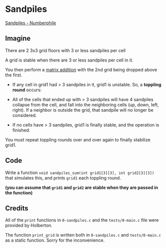# Sandpiles

[Sandpiles - Numberphile](https://www.youtube.com/watch?v=1MtEUErz7Gg)

## Imagine
There are 2 3x3 grid floors with 3 or less sandpiles per cell

A grid is stable when there are 3 or less sandpiles per cell in it.

You then perform a [matrix addition](https://www.khanacademy.org/math/precalculus/x9e81a4f98389efdf:matrices/x9e81a4f98389efdf:adding-and-subtracting-matrices/a/adding-and-subtracting-matrices) with the 2nd grid being dropped above the first.

- If any cell in grid1 had > 3 sandpiles in it, grid1 is unstable. So, a __toppling round__ occurs:

- All of the cells that ended up with > 3 sandpiles will have 4 sandpiles collapse from the cell, and fall into the neighboring cells (up, down, left, right). If a neighbor is outside the grid, that sandpile will no longer be considered.

- If no cells have > 3 sandpiles, grid1 is finally stable, and the operation is finished.

You must repeat toppling rounds over and over again to finally stabilize grid1.
## Code
Write a function ``void sandpiles_sum(int grid1[3][3], int grid2[3][3])`` that simulates this, and prints ``grid1`` each toppling round.

**(you can assume that ``grid1`` and ``grid2`` are stable when they are passed in the function)**
## Credits
All of the ``print`` functions in ``0-sandpiles.c`` and the ``tests/0-main.c`` file were provided by Holberton.

The function ``print_grid`` is written both in ``0-sandpiles.c`` and ``tests/0-main.c`` as a static function. Sorry for the inconvenience.
